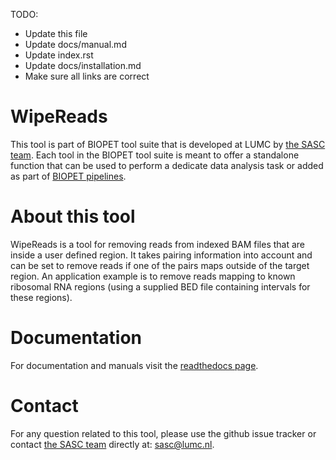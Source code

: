 TODO:
- Update this file
- Update docs/manual.md
- Update index.rst
- Update docs/installation.md
- Make sure all links are correct

#  WipeReads
This tool is part of BIOPET tool suite that is developed at LUMC by [the SASC team](http://sasc.lumc.nl/). 
Each tool in the BIOPET tool suite is meant to offer a standalone function that can be used to perform a
dedicate data analysis task or added as part of [BIOPET pipelines](http://biopet-docs.readthedocs.io/en/latest/).

#  About this tool
WipeReads is a tool for removing reads from indexed BAM files that are inside a user defined region. It takes pairing
information into account and can be set to remove reads if one of the pairs maps outside of the target region. An
application example is to remove reads mapping to known ribosomal RNA regions (using a supplied BED file containing
intervals for these regions).

#  Documentation
For documentation and manuals visit the [readthedocs page](http://biopet-wipereads.readthedocs.io/en/latest/).


#  Contact

<p>
  <!-- Obscure e-mail address for spammers -->
For any question related to this tool, please use the github issue tracker or contact 
  <a href='http://sasc.lumc.nl/'>the SASC team</a> directly at: <a href='&#109;&#97;&#105;&#108;&#116;&#111;&#58;
 &#115;&#97;&#115;&#99;&#64;&#108;&#117;&#109;&#99;&#46;&#110;&#108;'>
  &#115;&#97;&#115;&#99;&#64;&#108;&#117;&#109;&#99;&#46;&#110;&#108;</a>.
</p>
